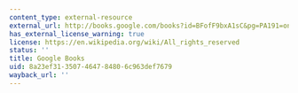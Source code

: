 ```yaml
---
content_type: external-resource
external_url: http://books.google.com/books?id=BFofF9bxA1sC&pg=PA191=onepage
has_external_license_warning: true
license: https://en.wikipedia.org/wiki/All_rights_reserved
status: ''
title: Google Books
uid: 8a23ef31-3507-4647-8480-6c963def7679
wayback_url: ''
---
```

